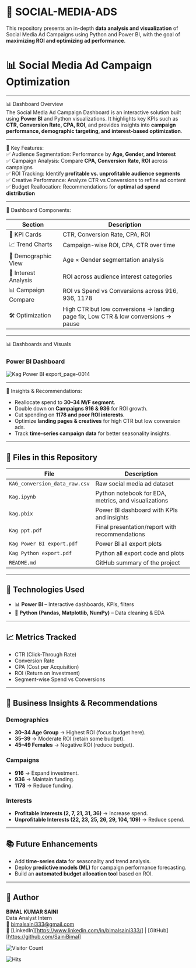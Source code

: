 # 📢 SOCIAL-MEDIA-ADS
This repository presents an in-depth **data analysis and visualization** of Social Media Ad Campaigns using Python and Power BI, with the goal of **maximizing ROI and optimizing ad performance**.

# 📊 Social Media Ad Campaign Optimization

------------------------------------------------------------------------

📊 Dashboard Overview  
The Social Media Ad Campaign Dashboard is an interactive solution built using **Power BI** and Python visualizations. It highlights key KPIs such as **CTR, Conversion Rate, CPA, ROI**, and provides insights into **campaign performance, demographic targeting, and interest-based optimization**.

------------------------------------------------------------------------

🔹 Key Features:  
✅ Audience Segmentation: Performance by **Age, Gender, and Interest**  
✅ Campaign Analysis: Compare **CPA, Conversion Rate, ROI** across campaigns  
✅ ROI Tracking: Identify **profitable vs. unprofitable audience segments**  
✅ Creative Performance: Analyze CTR vs Conversions to refine ad content  
✅ Budget Reallocation: Recommendations for **optimal ad spend distribution**

------------------------------------------------------------------------

📌 Dashboard Components:  

| Section             | Description                                                                 |
|---------------------|-----------------------------------------------------------------------------|
| 🔹 KPI Cards         | CTR, Conversion Rate, CPA, ROI                                              |
| 📈 Trend Charts      | Campaign-wise ROI, CPA, CTR over time                                       |
| 👥 Demographic View  | Age × Gender segmentation analysis                                          |
| 🎯 Interest Analysis | ROI across audience interest categories                                    |
| 📊 Campaign Compare  | ROI vs Spend vs Conversions across 916, 936, 1178                           |
| 🛠️ Optimization      | High CTR but low conversions → landing page fix, Low CTR & low conversions → pause |

------------------------------------------------------------------------

📊 Dashboards and Visuals  

### Power BI Dashboard  
![Kag Power BI export_page-0014](https://github.com/user-attachments/assets/c30c818a-e7bb-436b-8195-0e67c72d9a2b)



------------------------------------------------------------------------

🧠 Insights & Recommendations:  
- Reallocate spend to **30–34 M/F segment**.  
- Double down on **Campaigns 916 & 936** for ROI growth.  
- Cut spending on **1178 and poor ROI interests**.  
- Optimize **landing pages & creatives** for high CTR but low conversion ads.  
- Track **time-series campaign data** for better seasonality insights.  

------------------------------------------------------------------------

## 📁 Files in this Repository  

| File | Description |
|------|-------------|
| `KAG_conversion_data_raw.csv` | Raw social media ad dataset |
| `Kag.ipynb` | Python notebook for EDA, metrics, and visualizations |
| `kag.pbix` | Power BI dashboard with KPIs and insights |
| `Kag ppt.pdf` | Final presentation/report with recommendations |
| `Kag Power BI export.pdf`| Power BI all export plots |
| `Kag Python export.pdf`| Python all export code and  plots |
| `README.md` | GitHub summary of the project |

------------------------------------------------------------------------

## 🚀 Technologies Used  

- 📊 **Power BI** – Interactive dashboards, KPIs, filters  
- 🐍 **Python (Pandas, Matplotlib, NumPy)** – Data cleaning & EDA  


------------------------------------------------------------------------

## 📈 Metrics Tracked  

- CTR (Click-Through Rate)  
- Conversion Rate  
- CPA (Cost per Acquisition)  
- ROI (Return on Investment)  
- Segment-wise Spend vs Conversions  

------------------------------------------------------------------------

## 📌 Business Insights & Recommendations  

### Demographics  
- **30–34 Age Group** → Highest ROI (focus budget here).  
- **35–39** → Moderate ROI (retain some budget).  
- **45–49 Females** → Negative ROI (reduce budget).  

### Campaigns  
- **916** → Expand investment.  
- **936** → Maintain funding.  
- **1178** → Reduce funding.  

### Interests  
- **Profitable Interests (2, 7, 21, 31, 36)** → Increase spend.  
- **Unprofitable Interests (22, 23, 25, 26, 29, 104, 109)** → Reduce spend.  

------------------------------------------------------------------------

## 📚 Future Enhancements  

- Add **time-series data** for seasonality and trend analysis.  
- Deploy **predictive models (ML)** for campaign performance forecasting.  
- Build an **automated budget allocation tool** based on ROI.  

------------------------------------------------------------------------
## 🙌 Author

**BIMAL KUMAR SAINI**              
Data Analyst Intern                      
📧 bimalsaini333@gmail.com              
🔗 [LinkedIn][https://www.linkedin.com/in/bimalsaini333/] | [GitHub][https://github.com/SainiBimal]

![Visitor Count](https://komarev.com/ghpvc/?username=SainiBimal&style=flat-square)

![Hits](https://hits.sh/github.com/SainiBimal/MyRepo.svg?style=flat-square)


